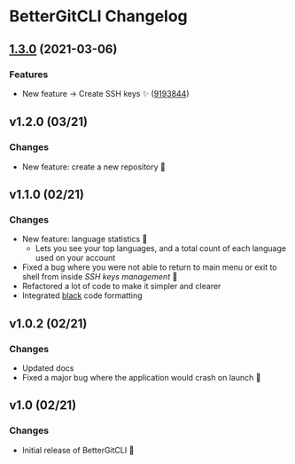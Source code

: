# BetterGitCLI Changelog

## [1.3.0](https://www.github.com/PiotrRut/BetterGitCLI/compare/v1.2.0...v1.3.0) (2021-03-06)


### Features

* New feature -> Create SSH keys :sparkles: ([9193844](https://www.github.com/PiotrRut/BetterGitCLI/commit/9193844ae2c76995781c4f5aeb7a540fc4522c3c))

## v1.2.0 (03/21)
### Changes
- New feature: create a new repository 🎉

## v1.1.0 (02/21)
### Changes
- New feature: language statistics 🎉
  - Lets you see your top languages, and a  total count of each language used on your account
- Fixed a bug where you were not able to return to main menu or exit to shell from inside *SSH keys management* 🐛
- Refactored a lot of code to make it simpler and clearer
- Integrated [black](https://github.com/psf/black) code formatting

## v1.0.2 (02/21)
### Changes
- Updated docs
- Fixed a major bug where the application would crash on launch 🐛

## v1.0 (02/21)
### Changes
- Initial release of BetterGitCLI 🎉
